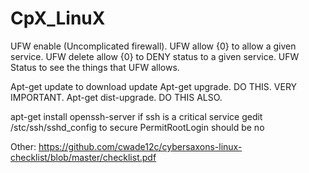 # CpX_LinuX

UFW enable (Uncomplicated firewall).
UFW allow {0} to allow a given service.
UFW delete allow {0} to DENY status to a given service.
UFW Status to see the things that UFW allows.

Apt-get update to download update
Apt-get upgrade. DO THIS. VERY IMPORTANT.
Apt-get dist-upgrade. DO THIS ALSO.

apt-get install openssh-server if ssh is a critical service
gedit /stc/ssh/sshd_config to secure
PermitRootLogin should be no




Other: https://github.com/cwade12c/cybersaxons-linux-checklist/blob/master/checklist.pdf
